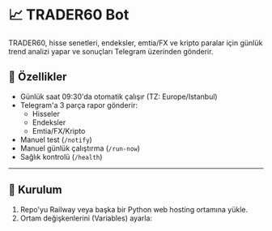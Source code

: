 # 📈 TRADER60 Bot

TRADER60, hisse senetleri, endeksler, emtia/FX ve kripto paralar için günlük trend analizi yapar ve sonuçları Telegram üzerinden gönderir.

## 🚀 Özellikler
- Günlük saat 09:30'da otomatik çalışır (TZ: Europe/Istanbul)
- Telegram'a 3 parça rapor gönderir:  
  - Hisseler  
  - Endeksler  
  - Emtia/FX/Kripto
- Manuel test (`/notify`)
- Manuel günlük çalıştırma (`/run-now`)
- Sağlık kontrolü (`/health`)

---

## 🔧 Kurulum
1. Repo'yu Railway veya başka bir Python web hosting ortamına yükle.
2. Ortam değişkenlerini (Variables) ayarla:

